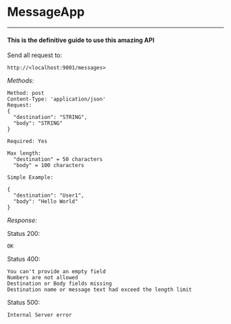 # MessageApp
***
#### This is the definitive guide to use this amazing API
 
Send all request to: 
```
http://<localhost:9001/messages>
```
*Methods:*

```
Method: post
Content-Type: 'application/json'
Request: 
{
  "destination": "STRING",
  "body": "STRING"
}

Required: Yes

Max length:
  "destination" = 50 characters
  "body" = 100 characters

Simple Example: 

{
  "destination": "User1",
  "body": "Hello World"
}
```

*Response:*

Status 200:
```
OK
```
Status 400:
```
You can't provide an empty field
Numbers are not allowed
Destination or Body fields missing
Destination name or message text had exceed the length limit
```
Status 500:
```
Internal Server error
```